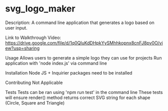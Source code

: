 # svg_logo_maker

Description:
A command line application that generates a logo based on user input.

Link to Walkthrough Video:
https://drive.google.com/file/d/1q0QluKdDHpkYySMhhkopnx8cnFJ8pv0O/view?usp=sharing

Usage
Allows users to generate a simple logo they can use for projects
Run application with 'node index.js' via command line

Installation
Node JS + Inquirier packages need to be installed

Contributing
Not Applicable

Tests
Tests can be ran using 'npm run test' in the command line
These tests will ensure render() method returns correct SVG string for each shape (Circle, Square and Triangle)
